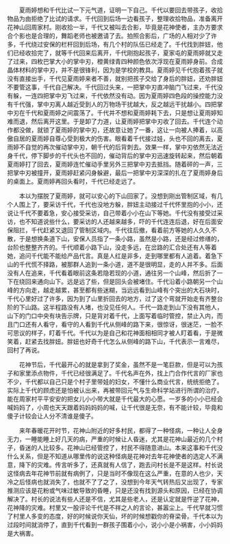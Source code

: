 　　夏雨婷想和千代比试一下元气道，证明一下自己。千代以要回去带孩子，收拾物品为由拒绝了比试的请求。千代回到后场一边看孩子，整理收拾物品，准备离开花神山回周家村。刚收拾一半，千代又被叫去合影，毕竟是花神使者，主办方要求合个影也是合理的，舞蹈老师也被邀请了去。拍照合影后，广场的人相对少了许多，千代绕过安保的栏杆回到后场，有几个村的队伍已经走了。千代找到胖妞，他们已经收拾完了，就等千代回来后离开，千代刚抱起孩子，夏家屯的夏雨婷就又走了过来，四枚巴掌大小的掌中刃，橙黄绿青四种颜色依次浮现在夏雨婷身前。合成晶体材料的掌中刃，并不是很锋利，因为是学校的教具。夏雨婷见千代抱着孩子就没有直接出手，千代见夏雨婷来者不善，就别把孩子交给了身后的胖妞，还劝胖妞不要管这事，千代自己解决。千代回过头来，一把掌中刃直冲脑门飞过来，千代没有躲，一连四把掌中刃飞过来，千代依然没有动。因为夏雨婷四色段的操控能力没有千代强，掌中刃离人越近受到人的万物场干扰越大，反之越远干扰越小。四把掌中刃在千代和夏雨婷之间震荡了。千代并不想和夏雨婷耗下去，只是想让夏雨婷知难而退，然后离开这里。于是卸了力道，让夏雨婷把掌中刃收了回去。千代连个动作都没做，就锁了夏雨婷的掌中刃，还故意让她了一番，这让一向被人捧着，以高傲自居的夏雨婷自尊心受到极大的伤害。眼看着千代接过娃，头也不回的离去，夏雨婷不自觉的再次催动掌中刃，朝千代的后背刺去。效果一样，掌中刃依然无法近身千代，停下脚步的千代头也不回的，催动背后的掌中刃迅速旋转起来，然后朝着夏雨婷打了回去，夏雨婷连忙催动手里另外三把掌中刃去抵挡。随着砰的一声，三把掌中刃被撞开，夏雨婷赶紧闪身躲避，最后一把掌中刃深深的扎在了夏雨婷身后的桌面上。夏雨婷再回头看时，千代已经走远了。

　　本以为摆脱了夏雨婷，就可以安心的下山回家了。没想到刚出管制区域，有几个人围上了，要采访千代，千代也没地方躲，胖妞主动接过千代怀里抱的小小，还说让千代不要着急，安心接受采访，自己带着小小在山下等她。千代没有接受过采访，也不知道说些什么，要采访的人还越来越多，吓的千代连连后退，好在后面安保阻拦，千代赶紧又退回了管制区域内。千代往后撤，看着前方等她的人久久不散，于是想换条道下山，安保人员指了一条小路，虽然是小路，还是经过修缮的，台阶也整整齐齐的。千代顺着小路下山，没走多远，在岔路的汇合处还有人等着她，追问千代能不能给产品代言。真是人红是非多，走到哪里都有人追着。着急下山的千代慌不择路，被那群人追到一条小道，道不是很明显，走的人并不多。后面没有人在追来，千代看着眼前这条若隐若现的小道，通往另一个山峰，然后折了一下在绕回来通向山下。远是远了些，但是回头会被堵住。千代沿着小路朝另一个山峰的方向走，越走越累，甚至都有些迷糊，当远远看到山峰有个突出的大石块时，千代心里好过了许多，因为到了山里折回去的地方，过了这个弯就开始走有齐整台阶的下山路。这半程路没有人堵，也没见任何人。千代一路走到山下没有其他人，山下的门口中央有块告示牌，只是背对着千代，上面写着临时管控，禁止入内，而且门口还有人看守，看守的人看到千代从侧峰的路下来，很惊讶，很迷茫，一脸不可思议的样子，盯着千代。千代以为是自己和花神面相相同才被人盯着看，于是微笑着，赶紧去找胖妞。胖妞也好奇千代怎么从侧峰的路下山，千代表示一言难尽，回村了再说。

　　花神节后，千代最开心的就是拿到了奖金，虽然不是一笔巨款，但是可以为孩子和家里添点物件，千代已经很满足了。千代名声在外，找上门合作代言的厂家也不少，千代都以自己只是个村子里带娃的妇女，不懂什么商业代言，统统拒绝了。实际上千代的顾虑还是怕被认出来，再被带回元气与生命科学站进行所谓的治疗。能在周家村平平安安的把女儿小小带大就是千代最大的心愿。一岁多的小小已经会喊妈妈了，小周也天天跟着妈妈妈妈的喊，让千代很是无奈，有不能计较，毕竟和傻子计较会让人分不清谁是傻子。

　　来年春暖花开时节，花神山附近的好多村民，都得了一种怪病，一种让人全身无力，一睡能睡上好几天的病，严重的时候让人昏迷，尤其是花神山最近的几个村子，昏迷的人比较多。花神山已经管控了，村民不得随意进山。本来这事和千代没什么关系，但是不知道从哪里传的说这种怪病是花神对去年花神使者的选定人不满意，降下的灾难。传言听多了，还真就有人信了，跑去问村长是不是这样。村长说这怪病去年花神节前就有病例了，只是当时不像现在这么严重，在意的人也少，天冷之后怪病也就消失了，也就不了了之了，没想到今年天气转热后又出现了，专家推测应该是花粉或气味过敏导致的昏睡，只是还没有找到源头和原因，已经在协调解决了。村长的说法有些人还是不信，尤其是些老人，还是认定就是忤逆了花神，花神降的灾难。村里又一股评论千代是不祥之人的言论，甚嚣尘上。千代早就习惯了村里人多变的态度，好的时候说你天仙，坏的时候想戳你的脊梁骨。千代本以为过段时间就消停了，直到千代看到一群孩子围着小小，说小小是小祸害，小小妈妈是大祸害。